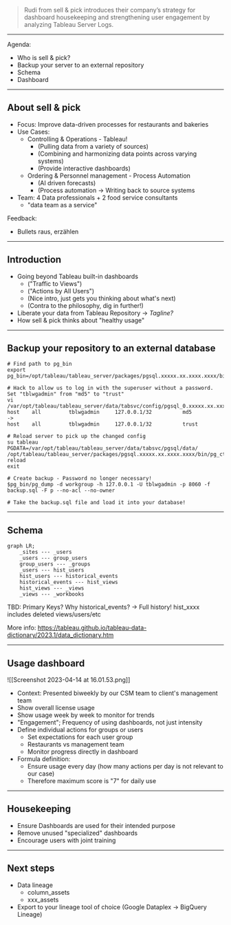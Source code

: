 > Rudi from sell & pick introduces their company’s strategy for dashboard housekeeping and strengthening user engagement by analyzing Tableau Server Logs.

---

Agenda:
- Who is sell & pick?
- Backup your server to an external repository
- Schema
- Dashboard

---

## About sell & pick
- Focus: Improve data-driven processes for restaurants and bakeries
- Use Cases:
	- Controlling & Operations - Tableau!
		- (Pulling data from a variety of sources)
		- (Combining and harmonizing data points across varying systems)
		- (Provide interactive dashboards)
	- Ordering & Personnel management - Process Automation
		- (AI driven forecasts)
		- (Process automation -> Writing back to source systems
- Team: 4 Data professionals + 2 food service consultants
	- "data team as a service"

Feedback:
- Bullets raus, erzählen

---

## Introduction
- Going beyond Tableau built-in dashboards
	- ("Traffic to Views")
	- ("Actions by All Users")
	- (Nice intro, just gets you thinking about what's next)
	- (Contra to the philosophy, dig in further!)
- Liberate your data from Tableau Repository -> *Tagline?*
- How sell & pick thinks about "healthy usage"

---

## Backup your repository to an external database
```
# Find path to pg_bin
export pg_bin=/opt/tableau/tableau_server/packages/pgsql.xxxxx.xx.xxxx.xxxx/bin

# Hack to allow us to log in with the superuser without a password. Set "tblwgadmin" from "md5" to "trust"
vi /var/opt/tableau/tableau_server/data/tabsvc/config/pgsql_0.xxxxx.xx.xxxx.xxxx/pg_hba.conf
host    all         tblwgadmin     127.0.0.1/32          md5
->
host    all         tblwgadmin     127.0.0.1/32          trust

# Reload server to pick up the changed config
su tableau
PGDATA=/var/opt/tableau/tableau_server/data/tabsvc/pgsql/data/ /opt/tableau/tableau_server/packages/pgsql.xxxxx.xx.xxxx.xxxx/bin/pg_ctl reload
exit

# Create backup - Password no longer necessary!
$pg_bin/pg_dump -d workgroup -h 127.0.0.1 -U tblwgadmin -p 8060 -f backup.sql -F p --no-acl --no-owner

# Take the backup.sql file and load it into your database!
```

---

## Schema
```mermaid
graph LR;
	_sites --- _users
	_users --- group_users
	group_users --- _groups
	_users --- hist_users
	hist_users --- historical_events
	historical_events --- hist_views
	hist_views --- _views
	_views --- _workbooks
```
TBD: Primary Keys?
Why historical_events? -> Full history!
hist_xxxx includes deleted views/users/etc

More info:
https://tableau.github.io/tableau-data-dictionary/2023.1/data_dictionary.htm

---

## Usage dashboard

![[Screenshot 2023-04-14 at 16.01.53.png]]

- Context: Presented biweekly by our CSM team to client's management team
- Show overall license usage
- Show usage week by week to monitor for trends
- "Engagement"; Frequency of using dashboards, not just intensity
- Define individual actions for groups or users
	- Set expectations for each user group
	- Restaurants vs management team
	- Monitor progress directly in dashboard
- Formula definition:
	- Ensure usage every day (how many actions per day is not relevant to our case)
	- Therefore maximum score is "7" for daily use

---

## Housekeeping
- Ensure Dashboards are used for their intended purpose
- Remove unused "specialized" dashboards
- Encourage users with joint training

---

## Next steps
- Data lineage
	- column_assets
	- xxx_assets
- Export to your lineage tool of choice (Google Dataplex -> BigQuery Lineage)